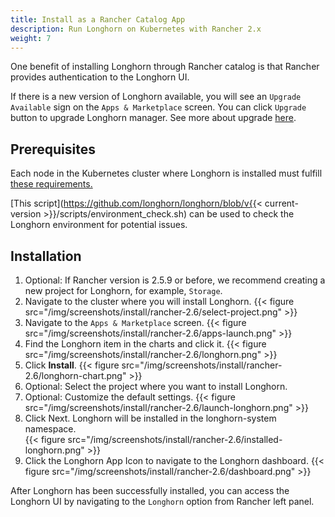 ```yaml
---
title: Install as a Rancher Catalog App
description: Run Longhorn on Kubernetes with Rancher 2.x
weight: 7
---
```


One benefit of installing Longhorn through Rancher catalog is that Rancher provides authentication to the Longhorn UI.

If there is a new version of Longhorn available, you will see an `Upgrade Available` sign on the `Apps & Marketplace` screen. You can click `Upgrade` button to upgrade Longhorn manager. See more about upgrade [here](../../upgrade).

## Prerequisites

Each node in the Kubernetes cluster where Longhorn is installed must fulfill [these requirements.](../#installation-requirements)

[This script](https://github.com/longhorn/longhorn/blob/v{{< current-version >}}/scripts/environment_check.sh) can be used to check the Longhorn environment for potential issues.
    
## Installation

1. Optional: If Rancher version is 2.5.9 or before, we recommend creating a new project for Longhorn, for example, `Storage`.
2. Navigate to the cluster where you will install Longhorn. 
    {{< figure src="/img/screenshots/install/rancher-2.6/select-project.png" >}}
3. Navigate to the `Apps & Marketplace` screen.
    {{< figure src="/img/screenshots/install/rancher-2.6/apps-launch.png" >}}
4. Find the Longhorn item in the charts and click it.
    {{< figure src="/img/screenshots/install/rancher-2.6/longhorn.png" >}}
5. Click **Install**.
    {{< figure src="/img/screenshots/install/rancher-2.6/longhorn-chart.png" >}}
6. Optional: Select the project where you want to install Longhorn.
7. Optional: Customize the default settings.
    {{< figure src="/img/screenshots/install/rancher-2.6/launch-longhorn.png" >}}
8. Click Next. Longhorn will be installed in the longhorn-system namespace.    
    {{< figure src="/img/screenshots/install/rancher-2.6/installed-longhorn.png" >}}
9. Click the Longhorn App Icon to navigate to the Longhorn dashboard.
    {{< figure src="/img/screenshots/install/rancher-2.6/dashboard.png" >}}

After Longhorn has been successfully installed, you can access the Longhorn UI by navigating to the `Longhorn` option from Rancher left panel.
